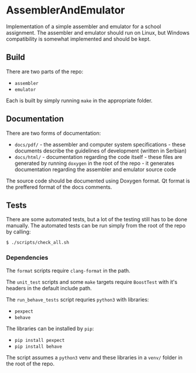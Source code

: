 # AssemblerAndEmulator
Implementation of a simple assembler and
emulator for a school assignment. The assembler
and emulator should run on Linux, but Windows
compatibility is somewhat implemented and should
be kept.

## Build
There are two parts of the repo:
- `assembler`
- `emulator`

Each is built by simply running `make`
in the appropriate folder.

## Documentation
There are two forms of documentation:
- `docs/pdf/` - the assembler and computer system
specifications - these documents describe the guidelines
of development (written in Serbian)
- `docs/html/` - documentation regarding the code itself - these
files are generated by running `doxygen` in the root
of the repo - it generates documentation regarding the
assembler and emulator source code

The source code should be documented using Doxygen format.
Qt format is the preffered format of the docs comments.

## Tests
There are some automated tests, but a lot of the testing
still has to be done manually. The automated tests can
be run simply from the root of the repo by calling:
``` bash
$ ./scripts/check_all.sh
```
### Dependencies
The `format` scripts require `clang-format` in the path.

The `unit_test` scripts and some `make` targets require
`BoostTest` with it's headers in the default include path.

The `run_behave_tests` script requries `python3` with libraries:
- `pexpect` 
- `behave`

The libraries can be installed by `pip`:
- `pip install pexpect`
- `pip install behave`

The script assumes a `python3` venv and these libraries in
a `venv/` folder in the root of the repo.
